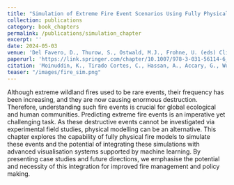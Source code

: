 ```yaml
---
title: "Simulation of Extreme Fire Event Scenarios Using Fully Physical Models and Visualisation Systems"
collection: publications
category: book_chapters
permalink: /publications/simulation_chapter
excerpt: ''
date: 2024-05-03
venue: 'Del Favero, D., Thurow, S., Ostwald, M.J., Frohne, U. (eds) Climate Disaster Preparedness'
paperurl: 'https://link.springer.com/chapter/10.1007/978-3-031-56114-6_5'
citation: 'Moinuddin, K., Tirado Cortes, C., Hassan, A., Accary, G., Wu, F. (2024). Simulation of Extreme Fire Event Scenarios Using Fully Physical Models and Visualisation Systems. In: Del Favero, D., Thurow, S., Ostwald, M.J., Frohne, U. (eds) Climate Disaster Preparedness. Arts, Research, Innovation and Society. Springer, Cham. https://doi.org/10.1007/978-3-031-56114-6_5'
teaser: "/images/fire_sim.png"
---
```


Although extreme wildland fires used to be rare events, their frequency has been increasing, and they are now causing enormous destruction. Therefore, understanding such fire events is crucial for global ecological and human communities. Predicting extreme fire events is an imperative yet challenging task. As these destructive events cannot be investigated via experimental field studies, physical modelling can be an alternative. This chapter explores the capability of fully physical fire models to simulate these events and the potential of integrating these simulations with advanced visualisation systems supported by machine learning. By presenting case studies and future directions, we emphasise the potential and necessity of this integration for improved fire management and policy making.